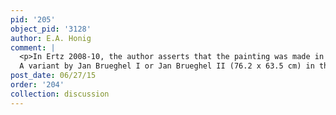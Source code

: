 ```yaml
---
pid: '205'
object_pid: '3128'
author: E.A. Honig
comment: |
  <p>In Ertz 2008-10, the author asserts that the painting was made in collaboration with both Jan Brueghel the Younger (1601-1678) and an unidentified student of Peter Paul Rubens, Cat. 478, p. 1010.<br />
  A variant by Jan Brueghel I or Jan Brueghel II (76.2 x 63.5 cm) in the Metropolitan Museum, New York, formerly attributed to Daniel Seghers.</p>
post_date: 06/27/15
order: '204'
collection: discussion
---
```

